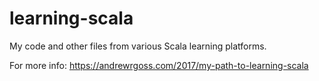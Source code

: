 # learning-scala
My code and other files from various Scala learning platforms.

For more info: https://andrewrgoss.com/2017/my-path-to-learning-scala
